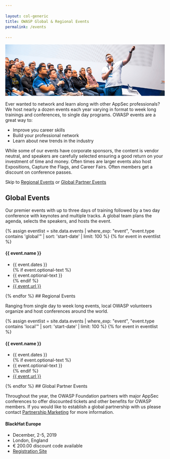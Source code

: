 ```yaml
---

layout: col-generic
title: OWASP Global & Regional Events
permalink: /events

---
```

![Attendees at a Global AppSec Conference](/assets/images/web/events-header.png)

Ever wanted to network and learn along with other AppSec professionals? We host nearly a dozen events each year varying in format to week long trainings and conferences, to single day programs. OWASP events are a great way to:

- Improve you career skills
- Build your professional network
- Learn about new trends in the industry

While some of our events have corporate sponsors, the content is vendor neutral, and speakers are carefully selected ensuring a good return on your investment of time and money. Often times are larger events also host Expositions, Capture the Flags, and Career Fairs. Often members get a discount on conference passes.

Skip to <a href="#regionalevents">Regional Events</a> or <a href="#globalpartnerevents">Global Partner Events</a>

## Global Events

Our premier events with up to three days of training followed by a two day conference with keynotes and multiple tracks. A global team plans the agenda, selects the speakers, and hosts the event.

{% assign eventlist = site.data.events | where_exp: "event", "event.type contains 'global'" | sort: 'start-date' | limit: 100 %}
{% for event in eventlist %}
<h4>{{ event.name }}</h4>
<ul>
<li>{{ event.dates }}</li>
{% if event.optional-text %}<li>{{ event.optional-text }}</li>{% endif %}
<li><a href='{{ event.url }}' target='_blank'>{{ event.url }}</a></li>
</ul>
{% endfor %}

<a name="regionalevents">
## Regional Events

Ranging from single day to week long events, local OWASP volunteers organize and host conferences around the world. 

{% assign eventlist = site.data.events | where_exp: "event", "event.type contains 'local'" | sort: 'start-date' | limit: 100 %}
{% for event in eventlist %}
<h4>{{ event.name }}</h4>
<ul>
<li>{{ event.dates }}</li>
{% if event.optional-text %}<li>{{ event.optional-text }}</li>{% endif %}
<li><a href='{{ event.url }}' target='_blank'>{{ event.url }}</a></li>
</ul>
{% endfor %}

<a name="globalpartnerevents">
## Global Partner Events

Throughout the year, the OWASP Foundation partners with major AppSec conferences to offer discounted tickets and other benefits for OWASP members. If you would like to establish a global partnership with us please contact [Partnership Marketing](mailto:lisa.jones@owasp.com?subject=Partnership%20Marketing) for more information.

#### BlackHat Europe
- December, 2-5, 2019
- London, England
- € 200.00 discount code available
- [Registration Site](https://www.blackhat.com/eu-19/?_mc=sem_x_bheur_le_tsnr_bheu_x_goog_x-BHEU2019Beu&ppc=y&kw=x&gclid=EAIaIQobChMI7M7t_9im5QIVAj0MCh1kDAAlEAAYASAAEgK18vD_BwE)
